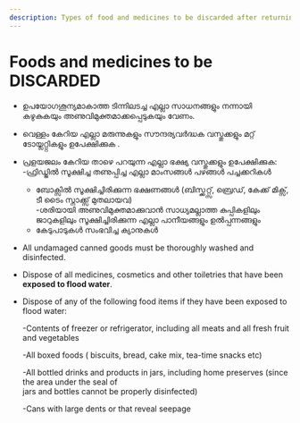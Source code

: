 ```yaml
---
description: Types of food and medicines to be discarded after returning home
---
```


# Foods and medicines to be DISCARDED

*  ഉപയോഗശൂന്യമാകാത്ത ടിന്നിലടച്ച എല്ലാ സാധനങ്ങളും നന്നായി കഴുകുകയും അണുവിമുക്തമാക്കപ്പെടുകയും വേണം.
* വെള്ളം കേറിയ എല്ലാ മരുന്നുകളും സൗന്ദര്യവർദ്ധക വസ്തുക്കളും മറ്റ് ടോയ്ലറ്റ്റികളും ഉപേക്ഷിക്കുക .
* പ്രളയജലം കേറിയ താഴെ പറയുന്ന എല്ലാ ഭക്ഷ്യ വസ്തുക്കളും ഉപേക്ഷിക്കുക:  
  -ഫ്രിഡ്ജിൽ സൂക്ഷിച്ച തണുപ്പിച്ച എല്ലാ മാംസങ്ങൾ പഴങ്ങൾ പച്ചക്കറികൾ   
  - ബോക്സിൽ സൂക്ഷിച്ചിരിക്കുന്ന ഭക്ഷണങ്ങൾ \(ബിസ്ക്കറ്റ്സ്, ബ്രെഡ്, കേക്ക് മിക്സ്, ടീ ടൈം സ്നാക്ക്സ് മുതലായവ\)  
  -ശരിയായി അണുവിമുക്തമാക്കുവാൻ സാധ്യമല്ലാത്ത കുപ്പികളിലും ജാറുകളിലും സൂക്ഷിച്ചിരിക്കുന്ന എല്ലാ പാനീയങ്ങളും ഉൽപ്പന്നങ്ങളും   
  - കേടുപാടുകൾ  സംഭവിച്ച ക്യാനുകൾ

* All undamaged canned goods must be thoroughly washed and disinfected.
* Dispose of all medicines, cosmetics and other toiletries that have been **exposed to flood water**.
* Dispose of any of the following food items if they have been exposed to flood water:

  -Contents of freezer or refrigerator, including all meats and all fresh fruit and vegetables

  -All boxed foods \( biscuits, bread, cake mix, tea-time snacks etc\) 

  -All bottled drinks and products in jars, including home preserves \(since the area under the seal of  
  jars and bottles cannot be properly disinfected\)

  -Cans with large dents or that reveal seepage

